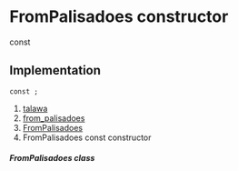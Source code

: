
<div>

# FromPalisadoes constructor

</div>


const 



## Implementation

``` language-dart
const ;
```







1.  [talawa](../../index.md)
2.  [from_palisadoes](../../widgets_from_palisadoes/)
3.  [FromPalisadoes](../../widgets_from_palisadoes/FromPalisadoes-class.md)
4.  FromPalisadoes const constructor

##### FromPalisadoes class







